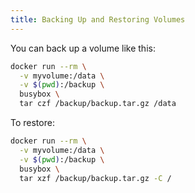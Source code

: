 ```yaml
---
title: Backing Up and Restoring Volumes
---
```

You can back up a volume like this:

```bash
docker run --rm \
  -v myvolume:/data \
  -v $(pwd):/backup \
  busybox \
  tar czf /backup/backup.tar.gz /data
```

To restore:

```bash
docker run --rm \
  -v myvolume:/data \
  -v $(pwd):/backup \
  busybox \
  tar xzf /backup/backup.tar.gz -C /
```
